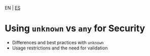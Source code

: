 <!-- MULTILANGUAJE MENU START -->
EN | [ES](https://lckpig.gitbook.io/es-practical-dev-handbook/typescript/strict-typing-security/unknown-vs-any-security)
<!-- MULTILANGUAJE MENU END -->

# Using `unknown` vs `any` for Security

- Differences and best practices with `unknown`
- Usage restrictions and the need for validation 